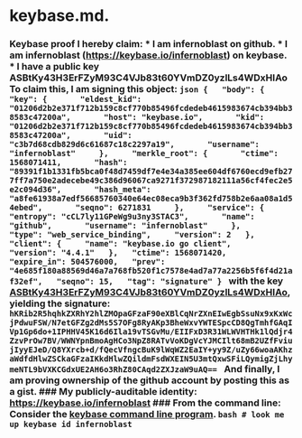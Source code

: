 # keybase.md.
### Keybase proof  I hereby claim:    * I am infernoblast on github.   * I am infernoblast (https://keybase.io/infernoblast) on keybase.   * I have a public key ASBtKy43H3ErFZyM93C4VJb83t60YVmDZ0yzlLs4WDxHIAo  To claim this, I am signing this object:  ```json {   "body": {     "key": {       "eldest_kid": "01206d2b2e371f712b159c8cf770b85496fcdedeb4615983674cb394bb38583c47200a",       "host": "keybase.io",       "kid": "01206d2b2e371f712b159c8cf770b85496fcdedeb4615983674cb394bb38583c47200a",       "uid": "c3b7d68cdb829d6c61687c18c2297a19",       "username": "infernoblast"     },     "merkle_root": {       "ctime": 1568071411,       "hash": "89391f1b1331fb5bca0f48d7459df7e4e34a385ee604df6760ecd9efb277ff7a750e2adecebe49c386d96067ca9271f372987182111a56cf4fec2e5e2c094d36",       "hash_meta": "a8fe61938a7edf56685760340e64ec08eca9b3f362fd758b2e6aa08a1d54ebed",       "seqno": 6271831     },     "service": {       "entropy": "cCL7ly11GPeWg9u3ny3STAC3",       "name": "github",       "username": "infernoblast"     },     "type": "web_service_binding",     "version": 2   },   "client": {     "name": "keybase.io go client",     "version": "4.4.1"   },   "ctime": 1568071420,   "expire_in": 504576000,   "prev": "4e685f180a88569d46a7a768fb520f1c7578e4ad7a77a2256b5f6f4d21af32ef",   "seqno": 15,   "tag": "signature" } ```  with the key [ASBtKy43H3ErFZyM93C4VJb83t60YVmDZ0yzlLs4WDxHIAo](https://keybase.io/infernoblast), yielding the signature:  ``` hKRib2R5hqhkZXRhY2hlZMOpaGFzaF90eXBlCqNrZXnEIwEgbSsuNx9xKxWcjPdwuFSW/N7etGFZg2dMs5S7OFg8RyAKp3BheWxvYWTESpcCD8QgTmhfGAqIVp1Gp6do+1IPHHV45K16d6Ila19vTSGvMu/EIIFxD3R31WLWVHTHk1lQdjr4ZzvPrOw7BV/WWNYpnBmoAgHCo3NpZ8RATvVoKDgVcYJMCIlt68mB2UZfFviujIyyEJeD/Q8YXrcb+d/fQecVfngcBuK9lWqWZ2EaIY+yy9Z/uZy66woaAKhzaWdfdHlwZSCkaGFzaIKkdHlwZQildmFsdWXEIN5U3mtQxwSFiLQymigZjLhymeNTL9bVXKCGdxUE2AH6o3RhZ80CAqd2ZXJzaW9uAQ==  ```  And finally, I am proving ownership of the github account by posting this as a gist.  ### My publicly-auditable identity:  https://keybase.io/infernoblast  ### From the command line:  Consider the [keybase command line program](https://keybase.io/download).  ```bash # look me up keybase id infernoblast ```
